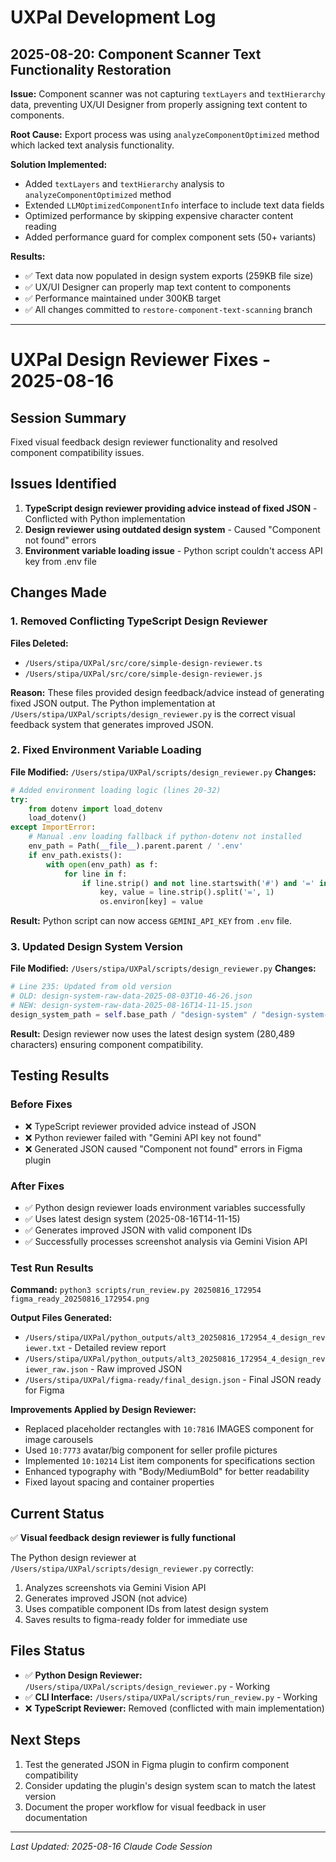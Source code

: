 # UXPal Development Log

## 2025-08-20: Component Scanner Text Functionality Restoration

**Issue:** Component scanner was not capturing `textLayers` and `textHierarchy` data, preventing UX/UI Designer from properly assigning text content to components.

**Root Cause:** Export process was using `analyzeComponentOptimized` method which lacked text analysis functionality.

**Solution Implemented:**
- Added `textLayers` and `textHierarchy` analysis to `analyzeComponentOptimized` method
- Extended `LLMOptimizedComponentInfo` interface to include text data fields  
- Optimized performance by skipping expensive character content reading
- Added performance guard for complex component sets (50+ variants)

**Results:**
- ✅ Text data now populated in design system exports (259KB file size)
- ✅ UX/UI Designer can properly map text content to components
- ✅ Performance maintained under 300KB target
- ✅ All changes committed to `restore-component-text-scanning` branch

---

# UXPal Design Reviewer Fixes - 2025-08-16

## Session Summary
Fixed visual feedback design reviewer functionality and resolved component compatibility issues.

## Issues Identified
1. **TypeScript design reviewer providing advice instead of fixed JSON** - Conflicted with Python implementation
2. **Design reviewer using outdated design system** - Caused "Component not found" errors
3. **Environment variable loading issue** - Python script couldn't access API key from .env file

## Changes Made

### 1. Removed Conflicting TypeScript Design Reviewer
**Files Deleted:**
- `/Users/stipa/UXPal/src/core/simple-design-reviewer.ts`
- `/Users/stipa/UXPal/src/core/simple-design-reviewer.js`

**Reason:** These files provided design feedback/advice instead of generating fixed JSON output. The Python implementation at `/Users/stipa/UXPal/scripts/design_reviewer.py` is the correct visual feedback system that generates improved JSON.

### 2. Fixed Environment Variable Loading
**File Modified:** `/Users/stipa/UXPal/scripts/design_reviewer.py`
**Changes:**
```python
# Added environment loading logic (lines 20-32)
try:
    from dotenv import load_dotenv
    load_dotenv()
except ImportError:
    # Manual .env loading fallback if python-dotenv not installed
    env_path = Path(__file__).parent.parent / '.env'
    if env_path.exists():
        with open(env_path) as f:
            for line in f:
                if line.strip() and not line.startswith('#') and '=' in line:
                    key, value = line.strip().split('=', 1)
                    os.environ[key] = value
```

**Result:** Python script can now access `GEMINI_API_KEY` from `.env` file.

### 3. Updated Design System Version
**File Modified:** `/Users/stipa/UXPal/scripts/design_reviewer.py`
**Changes:**
```python
# Line 235: Updated from old version
# OLD: design-system-raw-data-2025-08-03T10-46-26.json
# NEW: design-system-raw-data-2025-08-16T14-11-15.json
design_system_path = self.base_path / "design-system" / "design-system-raw-data-2025-08-16T14-11-15.json"
```

**Result:** Design reviewer now uses the latest design system (280,489 characters) ensuring component compatibility.

## Testing Results

### Before Fixes
- ❌ TypeScript reviewer provided advice instead of JSON
- ❌ Python reviewer failed with "Gemini API key not found"
- ❌ Generated JSON caused "Component not found" errors in Figma plugin

### After Fixes
- ✅ Python design reviewer loads environment variables successfully
- ✅ Uses latest design system (2025-08-16T14-11-15)
- ✅ Generates improved JSON with valid component IDs
- ✅ Successfully processes screenshot analysis via Gemini Vision API

### Test Run Results
**Command:** `python3 scripts/run_review.py 20250816_172954 figma_ready_20250816_172954.png`

**Output Files Generated:**
- `/Users/stipa/UXPal/python_outputs/alt3_20250816_172954_4_design_reviewer.txt` - Detailed review report
- `/Users/stipa/UXPal/python_outputs/alt3_20250816_172954_4_design_reviewer_raw.json` - Raw improved JSON
- `/Users/stipa/UXPal/figma-ready/final_design.json` - Final JSON ready for Figma

**Improvements Applied by Design Reviewer:**
- Replaced placeholder rectangles with `10:7816` IMAGES component for image carousels
- Used `10:7773` avatar/big component for seller profile pictures
- Implemented `10:10214` List item components for specifications section
- Enhanced typography with "Body/MediumBold" for better readability
- Fixed layout spacing and container properties

## Current Status
✅ **Visual feedback design reviewer is fully functional**

The Python design reviewer at `/Users/stipa/UXPal/scripts/design_reviewer.py` correctly:
1. Analyzes screenshots via Gemini Vision API
2. Generates improved JSON (not advice)
3. Uses compatible component IDs from latest design system
4. Saves results to figma-ready folder for immediate use

## Files Status
- ✅ **Python Design Reviewer:** `/Users/stipa/UXPal/scripts/design_reviewer.py` - Working
- ✅ **CLI Interface:** `/Users/stipa/UXPal/scripts/run_review.py` - Working
- ❌ **TypeScript Reviewer:** Removed (conflicted with main implementation)

## Next Steps
1. Test the generated JSON in Figma plugin to confirm component compatibility
2. Consider updating the plugin's design system scan to match the latest version
3. Document the proper workflow for visual feedback in user documentation

---
*Last Updated: 2025-08-16*
*Claude Code Session*
